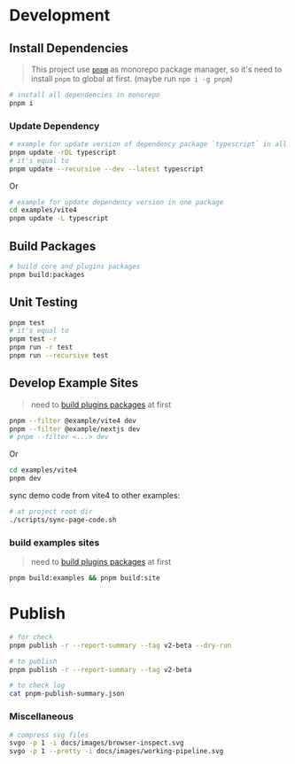 # Development

## Install Dependencies

> This project use [`pnpm`](https://pnpm.io/motivation) as monorepo package manager,
> so it's need to install `pnpm` to global at first. (maybe run `npm i -g pnpm`)

```bash
# install all dependencies in monorepo
pnpm i
```

### Update Dependency

```bash
# example for update version of dependency package `typescript` in all monorepo package
pnpm update -rDL typescript
# it's equal to
pnpm update --recursive --dev --latest typescript
```

Or

```bash
# example for update dependency version in one package
cd examples/vite4
pnpm update -L typescript
```


## Build Packages

```bash
# build core and plugins packages
pnpm build:packages
```

## Unit Testing

```bash
pnpm test
# it's equal to
pnpm test -r
pnpm run -r test
pnpm run --recursive test
```

## Develop Example Sites

> need to [build plugins packages](#build-packages) at first

```bash
pnpm --filter @example/vite4 dev
pnpm --filter @example/nextjs dev
# pnpm --filter <...> dev
```

Or

```bash
cd examples/vite4
pnpm dev
```

sync demo code from vite4 to other examples:

```bash
# at project root dir
./scripts/sync-page-code.sh
```


### build examples sites

> need to [build plugins packages](#build-packages) at first

```bash
pnpm build:examples && pnpm build:site
```

# Publish

```bash
# for check
pnpm publish -r --report-summary --tag v2-beta --dry-run

# to publish
pnpm publish -r --report-summary --tag v2-beta

# to check log
cat pnpm-publish-summary.json
```

### Miscellaneous

```bash
# compress svg files
svgo -p 1 -i docs/images/browser-inspect.svg
svgo -p 1 --pretty -i docs/images/working-pipeline.svg
```

